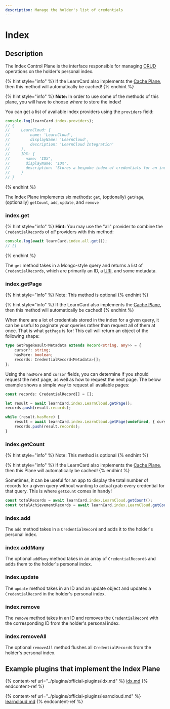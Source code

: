 ```yaml
---
description: Manage the holder's list of credentials
---
```


# Index

## Description

The Index Control Plane is the interface responsible for managing [CRUD](https://en.wikipedia.org/wiki/Create,\_read,\_update\_and\_delete) operations on the holder's personal index.

{% hint style="info" %}
If the LearnCard also implements the [Cache Plane](cache.md), then this method will automatically be cached!
{% endhint %}

{% hint style="info" %}
**Note:** In order to use some of the methods of this plane, you will have to choose _where_ to store the index!

You can get a list of available index providers using the `providers` field:

```typescript
console.log(learnCard.index.providers);
// {
//     LearnCloud: {
//         name: 'LearnCloud',
//         displayName: 'LearnCloud',
//         description: 'LearnCloud Integration'
//     },
//     IDX: {
//       name: 'IDX',
//       displayName: 'IDX',
//       description: 'Stores a bespoke index of credentials for an individual based on their did'
//     }
// }
```
{% endhint %}

The Index Plane implements six methods: `get`, (optionally) `getPage`, (optionally) `getCount`, `add`, `update`, and `remove`

### index.get

{% hint style="info" %}
**Hint:** You may use the "all" provider to combine the `CredentialRecord`s of _all_ providers with this method:

```typescript
console.log(await learnCard.index.all.get());
// []
```
{% endhint %}

The `get` method takes in a Mongo-style query and returns a list of `CredentialRecords`, which are primarily an ID, a [URI](../uris.md), and some metadata.

### index.getPage

{% hint style="info" %}
Note: This method is optional
{% endhint %}

{% hint style="info" %}
If the LearnCard also implements the [Cache Plane](cache.md), then this method will automatically be cached!
{% endhint %}

When there are a lot of credentials stored in the index for a given query, it can be useful to paginate your queries rather than request all of them at once. That is what `getPage` is for! This call will return an object of the following shape:

```typescript
type GetPageResult<Metadata extends Record<string, any>> = {
    cursor?: string;
    hasMore: boolean;
    records: CredentialRecord<Metadata>[];
};
```

Using the `hasMore` and `cursor` fields, you can determine if you should request the next page, as well as how to request the next page. The below example shows a simple way to request all available pages:

```typescript
const records: CredentialRecord[] = [];

let result = await learnCard.index.LearnCloud.getPage();
records.push(result.records);

while (result.hasMore) {
    result = await learnCard.index.LearnCloud.getPage(undefined, { cursor: result.cursor });
    records.push(result.records);
}
```

### index.getCount

{% hint style="info" %}
Note: This method is optional
{% endhint %}

{% hint style="info" %}
If the LearnCard also implements the [Cache Plane](cache.md), then this Plane will automatically be cached!
{% endhint %}

Sometimes, it can be useful for an app to display the total number of records for a given query without wanting to actual grab every credential for that query. This is where `getCount` comes in handy!

```typescript
const totalRecords = await learnCard.index.LearnCloud.getCount();
const totalAchievementRecords = await learnCard.index.LearnCloud.getCount({ type: 'Achievement' });
```

### index.add

The `add` method takes in a `CredentialRecord` and adds it to the holder's personal index.

### index.addMany

The optional `addMany` method takes in an array of `CredentialRecord`s and adds them to the holder's personal index.

### index.update

The `update` method takes in an ID and an update object and updates a `CredentialRecord` in the holder's personal index.

### index.remove

The `remove` method takes in an ID and removes the `CredentialRecord` with the corresponding ID from the holder's personal index.

### index.removeAll

The optional `removeAll` method flushes all `CredentialRecord`s from the holder's personal index.

## Example plugins that implement the Index Plane

{% content-ref url="../plugins/official-plugins/idx.md" %}
[idx.md](../plugins/official-plugins/idx.md)
{% endcontent-ref %}

{% content-ref url="../plugins/official-plugins/learncloud.md" %}
[learncloud.md](../plugins/official-plugins/learncloud.md)
{% endcontent-ref %}
